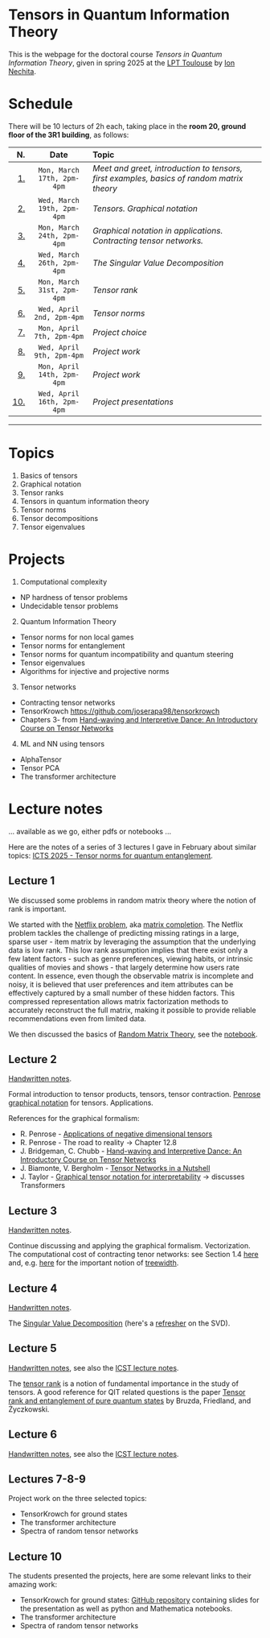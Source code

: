 # Tensors in Quantum Information Theory

This is the webpage for the doctoral course _Tensors in Quantum Information Theory_, given in spring 2025 at the [LPT Toulouse](https://lpt.univ-tlse3.fr/en/) by [Ion Nechita](https://ion.nechita.net/). 

# Schedule 
There will be 10 lecturs of 2h each, taking place in the **room 20, ground floor of the 3R1 building**, as follows: 

|N.| Date | Topic | 
| ---: | :---: | :--- | 
| [1.](#lecture-1)  | `Mon, March 17th, 2pm-4pm` | *Meet and greet, introduction to tensors, first examples, basics of random matrix theory*
| [2.](#lecture-2)  | `Wed, March 19th, 2pm-4pm` | *Tensors. Graphical notation*
| [3.](#lecture-3)  | `Mon, March 24th, 2pm-4pm` | *Graphical notation in applications. Contracting tensor networks.*
| [4.](#lecture-4)  | `Wed, March 26th, 2pm-4pm` | *The Singular Value Decomposition*
| [5.](#lecture-5)  | `Mon, March 31st, 2pm-4pm` | *Tensor rank*
| [6.](#lecture-6)  | `Wed, April 2nd, 2pm-4pm` | *Tensor norms*
| [7.](#lectures-7-8-9)  | `Mon, April 7th, 2pm-4pm` | *Project choice*
| [8.](#lectures-7-8-9)  | `Wed, April 9th, 2pm-4pm` | *Project work*
| [9.](#lectures-7-8-9)  | `Mon, April 14th, 2pm-4pm` | *Project work*
| [10.](#lecture-10) | `Wed, April 16th, 2pm-4pm` | *Project presentations*
---

# Topics
1. Basics of tensors
2. Graphical notation
3. Tensor ranks 
4. Tensors in quantum information theory 
5. Tensor norms
6. Tensor decompositions
7. Tensor eigenvalues

# Projects

1.	Computational complexity 
  - NP hardness of tensor problems
  - Undecidable tensor problems
2. Quantum Information Theory 
  - Tensor norms for non local games
  - Tensor norms for entanglement
  - Tensor norms for quantum incompatibility and quantum steering
  - Tensor eigenvalues
  - Algorithms for injective and projective norms
3. Tensor networks
  - Contracting tensor networks
  - TensorKrowch https://github.com/joserapa98/tensorkrowch
  - Chapters 3- from [Hand-waving and Interpretive Dance: An Introductory Course on Tensor Networks](https://arxiv.org/abs/1603.03039)
4. ML and NN using tensors
  - AlphaTensor
  - Tensor PCA
  - The transformer architecture


# Lecture notes
... available as we go, either pdfs or notebooks ...

Here are the notes of a series of 3 lectures I gave in February about similar topics: [ICTS 2025 - Tensor norms for quantum entanglement](https://ion.nechita.net/assets/pages/teaching/icts-2025-tensor-norms-for-quantum-entanglement.html). 

## Lecture 1

We discussed some problems in random matrix theory where the notion of rank is important. 

We started with the [Netflix problem](https://www.nytimes.com/2008/11/23/magazine/23Netflix-t.html), aka [matrix completion](https://en.wikipedia.org/wiki/Matrix_completion). The Netflix problem tackles the challenge of predicting missing ratings in a large, sparse user - item matrix by leveraging the assumption that the underlying data is low rank. This low rank assumption implies that there exist only a few latent factors - such as genre preferences, viewing habits, or intrinsic qualities of movies and shows - that largely determine how users rate content. In essence, even though the observable matrix is incomplete and noisy, it is believed that user preferences and item attributes can be effectively captured by a small number of these hidden factors. This compressed representation allows matrix factorization methods to accurately reconstruct the full matrix, making it possible to provide reliable recommendations even from limited data.

We then discussed the basics of [Random Matrix Theory](https://en.wikipedia.org/wiki/Random_matrix), see the [notebook](/assets/basics-of-RMT.ipynb). 

## Lecture 2

[Handwritten notes](/assets/graphical-notation-for-tensors.pdf).

Formal introduction to tensor products, tensors, tensor contraction. [Penrose graphical notation](https://en.wikipedia.org/wiki/Penrose_graphical_notation) for tensors. Applications. 

References for the graphical formalism: 
-  R. Penrose - [Applications of negative dimensional tensors](https://www.mscs.dal.ca/%7Eselinger/papers/graphical-bib/public/Penrose-applications-of-negative-dimensional-tensors.pdf)
-  R. Penrose - The road to reality -> Chapter 12.8
-  J. Bridgeman, C. Chubb - [Hand-waving and Interpretive Dance: An Introductory Course on Tensor Networks](https://arxiv.org/abs/1603.03039)
-  J. Biamonte, V. Bergholm - [Tensor Networks in a Nutshell](https://arxiv.org/abs/1708.00006)
-  J. Taylor - [Graphical tensor notation for interpretability](https://www.lesswrong.com/posts/BQKKQiBmc63fwjDrj/graphical-tensor-notation-for-interpretability) -> discusses Transformers

## Lecture 3

[Handwritten notes](/assets/graphical-notation-for-tensors.pdf).

Continue discussing and applying the graphical formalism. Vectorization. The computational cost of contracting tenor networks: see Section 1.4 [here](https://arxiv.org/abs/1603.03039) and, e.g. [here](https://arxiv.org/abs/quant-ph/0511069) for the important notion of [treewidth](https://en.wikipedia.org/wiki/Treewidth). 

## Lecture 4

[Handwritten notes](/assets/SVD.pdf).

The [Singular Value Decomposition](https://en.wikipedia.org/wiki/Singular_value_decomposition) (here's a [refresher](https://www-users.cse.umn.edu/~lerman/math5467/svd.pdf) on the SVD). 

## Lecture 5

[Handwritten notes](/assets/Tensor-rank.pdf), see also the [ICST lecture notes](https://ion.nechita.net/assets/pages/teaching/icts-2025-tensor-norms-for-quantum-entanglement.html).

The [tensor rank](https://en.wikipedia.org/wiki/Tensor_rank_decomposition) is a notion of fundamental importance in the study of tensors. A good reference for QIT related questions is the paper [Tensor rank and entanglement of pure quantum states](https://arxiv.org/abs/1912.06854) by Bruzda, Friedland, and Życzkowski.

## Lecture 6

[Handwritten notes](/assets/Tensor-norms.pdf), see also the [ICST lecture notes](https://ion.nechita.net/assets/pages/teaching/icts-2025-tensor-norms-for-quantum-entanglement.html).

## Lectures 7-8-9

Project work on the three selected topics:

- TensorKrowch for ground states
- The transformer architecture
- Spectra of random tensor networks

## Lecture 10

The students presented the projects, here are some relevant links to their amazing work: 

- TensorKrowch for ground states: [GitHub repository](https://github.com/inechita/tensors2025-project-ground-state-tensor-network) containing slides for the presentation as well as python and Mathematica notebooks. 
- The transformer architecture
- Spectra of random tensor networks
